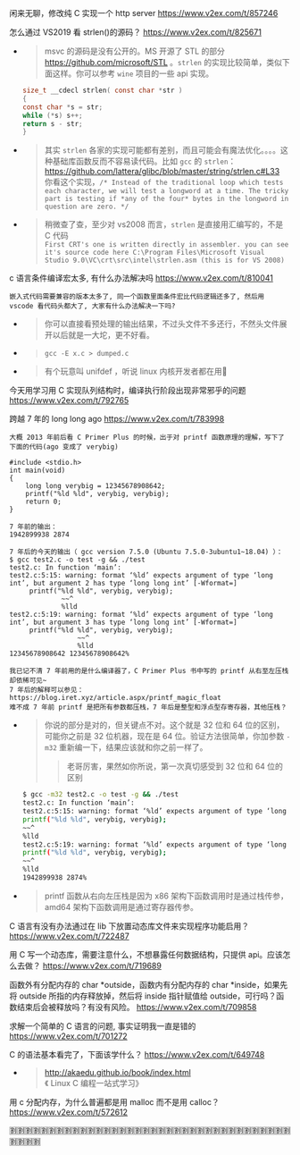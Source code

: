 
闲来无聊，修改纯 C 实现一个 http server https://www.v2ex.com/t/857246

怎么通过 VS2019 看 strlen()的源码？ https://www.v2ex.com/t/825671
- > msvc 的源码是没有公开的。MS 开源了 STL 的部分 https://github.com/microsoft/STL 。`strlen` 的实现比较简单，类似下面这样。你可以参考 `wine` 项目的一些 api 实现。
  ```c
  size_t __cdecl strlen( const char *str )
  {
  const char *s = str;
  while (*s) s++;
  return s - str;
  }
  ```
- > 其实 `strlen` 各家的实现可能都有差别，而且可能会有魔法优化。。。。这种基础库函数反而不容易读代码。比如 `gcc` 的 `strlen`： https://github.com/lattera/glibc/blob/master/string/strlen.c#L33 <br> 你看这个实现，`/* Instead of the traditional loop which tests each character, we will test a longword at a time. The tricky part is testing if *any of the four* bytes in the longword in question are zero. */`
- > 稍微查了查，至少对 vs2008 而言，`strlen` 是直接用汇编写的，不是 C 代码 <br> `First CRT's one is written directly in assembler. you can see it's source code here C:\Program Files\Microsoft Visual Studio 9.0\VC\crt\src\intel\strlen.asm (this is for VS 2008)`

c 语言条件编译宏太多, 有什么办法解决吗 https://www.v2ex.com/t/810041
```console
嵌入式代码需要兼容的版本太多了, 同一个函数里面条件宏比代码逻辑还多了, 然后用 vscode 看代码头都大了, 大家有什么办法解决一下吗?
```
- > 你可以直接看预处理的输出结果，不过头文件不多还行，不然头文件展开以后就是一大坨，更不好看。
- > `gcc -E x.c > dumped.c`
- > 有个玩意叫 unifdef ，听说 linux 内核开发者都在用🐶

今天用学习用 C 实现队列结构时，编译执行阶段出现非常邪乎的问题 https://www.v2ex.com/t/792765

跨越 7 年的 long long ago https://www.v2ex.com/t/783998
```console
大概 2013 年前后看 C Primer Plus 的时候，出于对 printf 函数原理的理解，写下了下面的代码(ago 变成了 verybig)

#include <stdio.h>
int main(void)
{
    long long verybig = 12345678908642;
    printf("%ld %ld", verybig, verybig);
    return 0;
}

7 年前的输出：
1942899938 2874

7 年后的今天的输出（ gcc version 7.5.0 (Ubuntu 7.5.0-3ubuntu1~18.04) ）：
$ gcc test2.c -o test -g && ./test                                      
test2.c: In function ‘main’:
test2.c:5:15: warning: format ‘%ld’ expects argument of type ‘long int’, but argument 2 has type ‘long long int’ [-Wformat=]
     printf("%ld %ld", verybig, verybig);
             ~~^
             %lld
test2.c:5:19: warning: format ‘%ld’ expects argument of type ‘long int’, but argument 3 has type ‘long long int’ [-Wformat=]
     printf("%ld %ld", verybig, verybig);
                 ~~^
                 %lld
12345678908642 12345678908642%  

我已记不清 7 年前用的是什么编译器了，C Primer Plus 书中写的 printf 从右至左压栈却依稀可见~
7 年后的解释可以参见： https://blog.iret.xyz/article.aspx/printf_magic_float
难不成 7 年前 printf 是把所有参数都压栈，7 年后是整型和浮点型存寄存器，其他压栈？
```
- > 你说的部分是对的，但关键点不对。这个就是 32 位和 64 位的区别，可能你之前是 32 位机器，现在是 64 位。验证方法很简单，你加参数 `-m32` 重新编一下，结果应该就和你之前一样了。
  >> 老哥厉害，果然如你所说，第一次真切感受到 32 位和 64 位的区别
    ```sh
    $ gcc -m32 test2.c -o test -g && ./test
    test2.c: In function ‘main’:
    test2.c:5:15: warning: format ‘%ld’ expects argument of type ‘long int’, but argument 2 has type ‘long long int’ [-Wformat=]
    printf("%ld %ld", verybig, verybig);
    ~~^
    %lld
    test2.c:5:19: warning: format ‘%ld’ expects argument of type ‘long int’, but argument 3 has type ‘long long int’ [-Wformat=]
    printf("%ld %ld", verybig, verybig);
    ~~^
    %lld
    1942899938 2874%
    ```
- > printf 函数从右向左压栈是因为 x86 架构下函数调用时是通过栈传参，amd64 架构下函数调用是通过寄存器传参。

C 语言有没有办法通过在 lib 下放置动态库文件来实现程序功能启用？ https://www.v2ex.com/t/722487

用 C 写一个动态库，需要注意什么，不想暴露任何数据结构，只提供 api。应该怎么去做？ https://www.v2ex.com/t/719689

函数外有分配内存的 char *outside，函数内有分配内存的 char *inside，如果先将 outside 所指的内存释放掉，然后将 inside 指针赋值给 outside，可行吗？函数结束后会被释放吗？有没有风险。 https://www.v2ex.com/t/709858

求解一个简单的 C 语言的问题, 事实证明我一直是错的 https://www.v2ex.com/t/701272

C 的语法基本看完了，下面该学什么？ https://www.v2ex.com/t/649748
- > http://akaedu.github.io/book/index.html 《 Linux C 编程一站式学习》

用 c 分配内存，为什么普遍都是用 malloc 而不是用 calloc？ https://www.v2ex.com/t/572612

:u5272::u5272::u5272::u5272::u5272::u5272::u5272::u5272::u5272::u5272::u5272::u5272::u5272::u5272::u5272::u5272::u5272::u5272::u5272::u5272::u5272::u5272::u5272::u5272::u5272::u5272::u5272::u5272::u5272::u5272::u5272::u5272::u5272::u5272::u5272::u5272::u5272::u5272::u5272::u5272:
